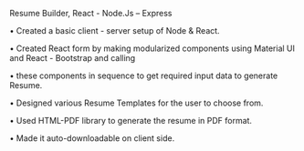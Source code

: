 Resume Builder, React - Node.Js – Express

•	Created a basic client - server setup of Node & React.

•	Created React form by making modularized components using Material UI and React - Bootstrap and calling

•	these components in sequence to get required input data to generate Resume.

•	Designed various Resume Templates for the user to choose from.

•	Used HTML-PDF library to generate the resume in PDF format.

•	Made it auto-downloadable on client side.
